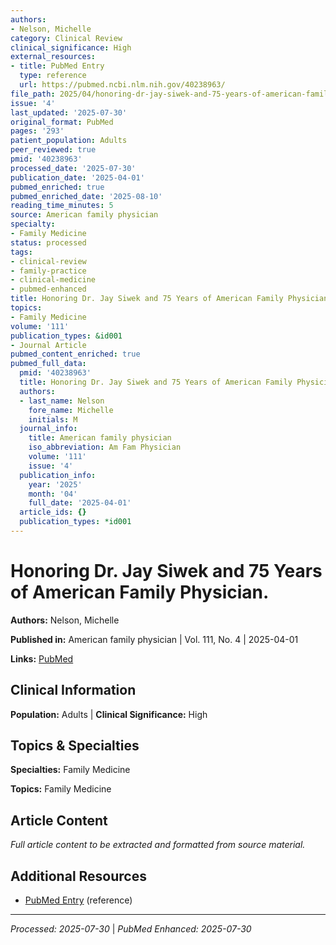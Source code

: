 ```yaml
---
authors:
- Nelson, Michelle
category: Clinical Review
clinical_significance: High
external_resources:
- title: PubMed Entry
  type: reference
  url: https://pubmed.ncbi.nlm.nih.gov/40238963/
file_path: 2025/04/honoring-dr-jay-siwek-and-75-years-of-american-family-physic.md
issue: '4'
last_updated: '2025-07-30'
original_format: PubMed
pages: '293'
patient_population: Adults
peer_reviewed: true
pmid: '40238963'
processed_date: '2025-07-30'
publication_date: '2025-04-01'
pubmed_enriched: true
pubmed_enriched_date: '2025-08-10'
reading_time_minutes: 5
source: American family physician
specialty:
- Family Medicine
status: processed
tags:
- clinical-review
- family-practice
- clinical-medicine
- pubmed-enhanced
title: Honoring Dr. Jay Siwek and 75 Years of American Family Physician.
topics:
- Family Medicine
volume: '111'
publication_types: &id001
- Journal Article
pubmed_content_enriched: true
pubmed_full_data:
  pmid: '40238963'
  title: Honoring Dr. Jay Siwek and 75 Years of American Family Physician.
  authors:
  - last_name: Nelson
    fore_name: Michelle
    initials: M
  journal_info:
    title: American family physician
    iso_abbreviation: Am Fam Physician
    volume: '111'
    issue: '4'
  publication_info:
    year: '2025'
    month: '04'
    full_date: '2025-04-01'
  article_ids: {}
  publication_types: *id001
---
```


# Honoring Dr. Jay Siwek and 75 Years of American Family Physician.

**Authors:** Nelson, Michelle

**Published in:** American family physician | Vol. 111, No. 4 | 2025-04-01

**Links:** [PubMed](https://pubmed.ncbi.nlm.nih.gov/40238963/)

## Clinical Information

**Population:** Adults | **Clinical Significance:** High

## Topics & Specialties

**Specialties:** Family Medicine

**Topics:** Family Medicine

## Article Content

*Full article content to be extracted and formatted from source material.*

## Additional Resources

- [PubMed Entry](https://pubmed.ncbi.nlm.nih.gov/40238963/) (reference)

---

*Processed: 2025-07-30* | *PubMed Enhanced: 2025-07-30*
